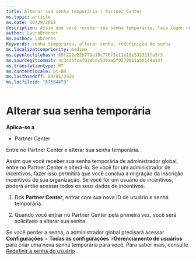 ```yaml
---
title: Alterar sua senha temporária | Partner Center
ms.topic: article
ms.date: 10/29/2018
description: Assim que você receber sua senha temporária, faça logon no Partner Center e altere-a.
author: LauraBrenner
ms.author: labrenne
Keywords: senha temporária, alterar senha, redefinição de senha
ms.localizationpriority: medium
ms.openlocfilehash: 85f222a22b779a19c776f5c11e18e532311fa3f3
ms.sourcegitcommit: 4c34d6fcaf020bcc53eaa5f0379011a56149a14f
ms.translationtype: MT
ms.contentlocale: pt-BR
ms.lasthandoff: 03/05/2019
ms.locfileid: "57584479"
---
```

# <a name="change-your-temporary-password"></a>Alterar sua senha temporária

**Aplica-se a**

-  Partner Center

Entre no Partner Center e alterar sua senha temporária.

Assim que você receber sua senha temporária de administrador global, entre no Partner Center e alterá-lo. Se você for um administrador de incentivos, fazer isso permitirá que você conclua a migração da inscrição incentivos de sua organização. Se você for um usuário de incentivos, poderá então acessar todos os seus dados de incentivos.

1.  Dos **Partner Center**, entrar com sua nova ID de usuário e senha temporária.

2.  Quando você entrar no Partner Center pela primeira vez, você será solicitado a alterar sua senha.

Se você perder a senha, o administrador global precisará acessar **Configurações** > **Todas as configurações** >**Gerenciamento de usuários** para criar uma nova senha temporária para você.
Para saber mais, consulte [Redefinir a senha do usuário](reset-a-user-password.md) .


 

 



